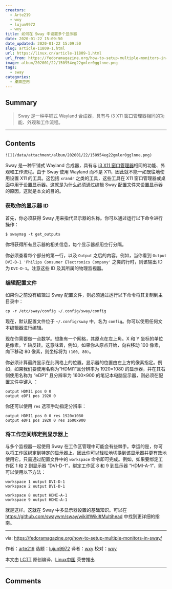 ```yaml
---
creators:
  - Arte219
  - wxy
  - lujun9972
  - wxy
title: 如何在 Sway 中设置多个显示器
date: 2020-01-22 15:09:50
date_updated: 2020-01-22 15:09:50
slug: article-11809-1.html
url: https://linux.cn/article-11809-1.html
url_from: https://fedoramagazine.org/how-to-setup-multiple-monitors-in-sway/
image: album/202001/22/150954eg22gmler0gglnne.png
tags:
  - sway
categories:
  - 桌面应用
---
```


## Summary

> Sway 是一种平铺式 Wayland 合成器，具有与 i3 X11 窗口管理器相同的功能、外观和工作流程。

***

<!-- more -->

## Contents

`![](/data/attachment/album/202001/22/150954eg22gmler0gglnne.png)`

Sway 是一种平铺式 Wayland 合成器，具有与 [i3 X11 窗口管理器](https://fedoramagazine.org/getting-started-i3-window-manager/)相同的功能、外观和工作流程。由于 Sway 使用 Wayland 而不是 X11，因此就不能一如既往地使用设置 X11 的工具。这包括 `xrandr` 之类的工具，这些工具在 X11 窗口管理器或桌面中用于设置显示器。这就是为什么必须通过编辑 Sway 配置文件来设置显示器的原因，这就是本文的目的。

### 获取你的显示器 ID

首先，你必须获得 Sway 用来指代显示器的名称。你可以通过运行以下命令进行操作：

```shell
$ swaymsg -t get_outputs
```

你将获得所有显示器的相关信息，每个显示器都用空行分隔。

你必须查看每个部分的第一行，以及 `Output` 之后的内容。例如，当你看到 `Output DVI-D-1 'Philips Consumer Electronics Company'` 之类的行时，则该输出 ID 为 `DVI-D-1`。注意这些 ID 及其所属的物理监视器。

### 编辑配置文件

如果你之前没有编辑过 Sway 配置文件，则必须通过运行以下命令将其复制到主目录中：

```shell
cp -r /etc/sway/config ~/.config/sway/config
```

现在，默认配置文件位于 `~/.config/sway` 中，名为 `config`。你可以使用任何文本编辑器进行编辑。

现在你需要做一点数学。想象有一个网格，其原点在左上角。X 和 Y 坐标的单位是像素。Y 轴反转。这意味着，例如，如果你从原点开始，向右移动 100 像素，向下移动 80 像素，则坐标将为 `(100, 80)`。

你必须计算最终显示在此网格上的位置。显示器的位置由左上方的像素指定。例如，如果我们要使用名称为“HDMI1”且分辨率为 1920×1080 的显示器，并在其右侧使用名称为 “eDP1” 且分辨率为 1600×900 的笔记本电脑显示器，则必须在配置文件中键入 ：

```shell
output HDMI1 pos 0 0
output eDP1 pos 1920 0
```

你还可以使用 `res` 选项手动指定分辨率：

```shell
output HDMI1 pos 0 0 res 1920x1080
output eDP1 pos 1920 0 res 1600x900
```

### 将工作空间绑定到显示器上

与多个监视器一起使用 Sway 在工作区管理中可能会有些棘手。幸运的是，你可以将工作区绑定到特定的显示器上，因此你可以轻松地切换到该显示器并更有效地使用它。只需通过配置文件中的 `workspace` 命令即可完成。例如，如果要绑定工作区 1 和 2 到显示器 “DVI-D-1”，绑定工作区 8 和 9 到显示器 “HDMI-A-1”，则可以使用以下方法：

```shell
workspace 1 output DVI-D-1
workspace 2 output DVI-D-1
```

```shell
workspace 8 output HDMI-A-1
workspace 9 output HDMI-A-1
```

就是这样。这就在 Sway 中多显示器设置的基础知识。可以在 <https://github.com/swaywm/sway/wiki#Wiki#Multihead> 中找到更详细的指南。

---

via: <https://fedoramagazine.org/how-to-setup-multiple-monitors-in-sway/>

作者：[arte219](https://fedoramagazine.org/author/arte219/) 选题：[lujun9972](https://github.com/lujun9972) 译者：[wxy](https://github.com/wxy) 校对：[wxy](https://github.com/wxy)

本文由 [LCTT](https://github.com/LCTT/TranslateProject) 原创编译，[Linux中国](https://linux.cn/) 荣誉推出

***

## Comments

